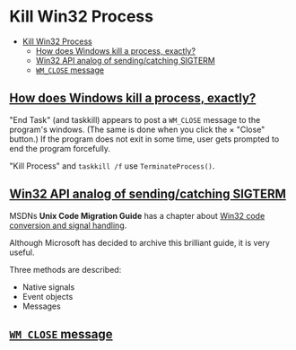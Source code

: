 # Kill Win32 Process

- [Kill Win32 Process](#kill-win32-process)
  - [How does Windows kill a process, exactly?](#how-does-windows-kill-a-process-exactly)
  - [Win32 API analog of sending/catching SIGTERM](#win32-api-analog-of-sendingcatching-sigterm)
  - [`WM_CLOSE` message](#wm_close-message)

## [How does Windows kill a process, exactly?](https://serverfault.com/questions/151196/how-does-windows-kill-a-process-exactly)

"End Task" (and taskkill) appears to post a `WM_CLOSE` message to the program's windows. (The same is done when you click the × "Close" button.) If the program does not exit in some time, user gets prompted to end the program forcefully.

"Kill Process" and `taskkill /f` use `TerminateProcess()`.

## [Win32 API analog of sending/catching SIGTERM](https://stackoverflow.com/questions/1216788/win32-api-analog-of-sending-catching-sigterm)

MSDNs **Unix Code Migration Guide** has a chapter about [Win32 code conversion and signal handling](http://msdn.microsoft.com/en-us/library/ms811896.aspx#ucmgch09_topic3).

Although Microsoft has decided to archive this brilliant guide, it is very useful.

Three methods are described:

- Native signals
- Event objects
- Messages

## [`WM_CLOSE` message](https://docs.microsoft.com/en-us/windows/win32/winmsg/wm-close)
